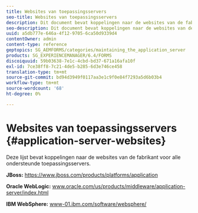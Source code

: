 ```yaml
---
title: Websites van toepassingsservers
seo-title: Websites van toepassingsservers
description: Dit document bevat koppelingen naar de websites van de fabrikant voor alle ondersteunde toepassingsservers.
seo-description: Dit document bevat koppelingen naar de websites van de fabrikant voor alle ondersteunde toepassingsservers.
uuid: a5db777e-646a-4f12-9705-6ca50d9339d4
contentOwner: admin
content-type: reference
geptopics: SG_AEMFORMS/categories/maintaining_the_application_server
products: SG_EXPERIENCEMANAGER/6.4/FORMS
discoiquuid: 59b03638-7e1c-4cbd-bd37-671a16afa10f
exl-id: 7ce38ff8-7c21-4de5-b285-6d3e746ce458
translation-type: tm+mt
source-git-commit: bd94d3949f0117aa3e1c9f0e84f7293a5d6b03b4
workflow-type: tm+mt
source-wordcount: '68'
ht-degree: 0%

---
```


# Websites van toepassingsservers {#application-server-websites}

Deze lijst bevat koppelingen naar de websites van de fabrikant voor alle ondersteunde toepassingsservers.

**JBoss:** https://www.jboss.com/products/platforms/application

**Oracle WebLogic:** www.oracle.com/us/products/middleware/application-server/index.html

**IBM WebSphere:** www-01.ibm.com/software/websphere/
